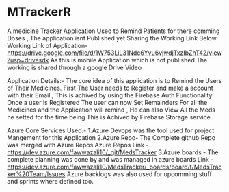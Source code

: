 # MTrackerR
 A medicine Tracker Application Used to Remind Patients for there comming Doses , The application isnt Published yet Sharing the Working Link Below
 Working Link of Application- https://drive.google.com/file/d/1W753LiL31Ndc6Yvu6vjwdjTxzIbZhT42/view?usp=drivesdk
As this is mobile Application which is not published The working is shared through a google Drive Video

Application Details:-
The core idea of this application is to Remind the Users of Their Medicines.
First The User needs to Register and make a account with their Email , This is achived by using the Firebase Auth Functionality
Once a user is Registered The user can now Set Remainders For all the Medicines and the Application will remind , He can also View All the Meds he setted for the time being
This is Achived by Firebase Storage service

Azure Core Services Used:-
1.Azure Devops was the tool used for project Mangement for this Application
2.Azure Repo- The Complete github Repo was merged with Azure Repos  Azure Repos Link - https://dev.azure.com/fawwazali10/_git/MedsTracker
3.Azure boards - The complete planning was done by and was managed in azure boards Link - https://dev.azure.com/fawwazali10/MedsTracker/_boards/board/t/MedsTracker%20Team/Issues
Azure backlogs was also used for upcomming stuff and sprints where defined too.
